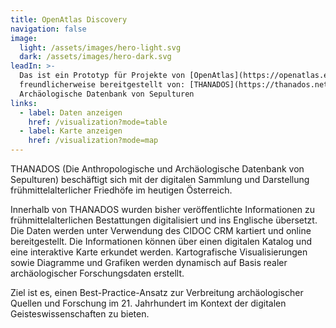 ```yaml
---
title: OpenAtlas Discovery
navigation: false
image:
  light: /assets/images/hero-light.svg
  dark: /assets/images/hero-dark.svg
leadIn: >-
  Das ist ein Prototyp für Projekte von [OpenAtlas](https://openatlas.eu). Die Demodaten wurden
  freundlicherweise bereitgestellt von: [THANADOS](https://thanados.net/) - Die Anthropologische und
  Archäologische Datenbank von Sepulturen
links:
  - label: Daten anzeigen
    href: /visualization?mode=table
  - label: Karte anzeigen
    href: /visualization?mode=map
---
```


THANADOS (Die Anthropologische und Archäologische Datenbank von Sepulturen) beschäftigt sich mit der
digitalen Sammlung und Darstellung frühmittelalterlicher Friedhöfe im heutigen Österreich.

Innerhalb von THANADOS wurden bisher veröffentlichte Informationen zu frühmittelalterlichen
Bestattungen digitalisiert und ins Englische übersetzt. Die Daten werden unter Verwendung des CIDOC
CRM kartiert und online bereitgestellt. Die Informationen können über einen digitalen Katalog und
eine interaktive Karte erkundet werden. Kartografische Visualisierungen sowie Diagramme und Grafiken
werden dynamisch auf Basis realer archäologischer Forschungsdaten erstellt.

Ziel ist es, einen Best-Practice-Ansatz zur Verbreitung archäologischer Quellen und Forschung im 21.
Jahrhundert im Kontext der digitalen Geisteswissenschaften zu bieten.

